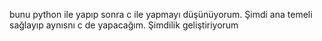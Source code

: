 

bunu python ile yapıp sonra c ile yapmayı düşünüyorum. Şimdi ana temeli sağlayıp aynısnı c de yapacağım. Şimdilik geliştiriyorum